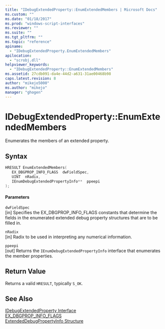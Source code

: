 ```yaml
---
title: "IDebugExtendedProperty::EnumExtendedMembers | Microsoft Docs"
ms.custom: ""
ms.date: "01/18/2017"
ms.prod: "windows-script-interfaces"
ms.reviewer: ""
ms.suite: ""
ms.tgt_pltfrm: ""
ms.topic: "reference"
apiname: 
  - "IDebugExtendedProperty.EnumExtendedMembers"
apilocation: 
  - "scrobj.dll"
helpviewer_keywords: 
  - "IDebugExtendedProperty::EnumExtendedMembers"
ms.assetid: 27cdb091-da4e-44d2-a631-31ae00468b98
caps.latest.revision: 8
author: "mikejo5000"
ms.author: "mikejo"
manager: "ghogen"
---
```

# IDebugExtendedProperty::EnumExtendedMembers
Enumerates the members of an extended property.  
  
## Syntax  
  
```cpp
HRESULT EnumExtendedMembers(  
   EX_DBGPROP_INFO_FLAGS  dwFieldSpec,  
   UINT  nRadix,  
   IEnumDebugExtendedPropertyInfo**  ppeepi  
);  
```  
  
#### Parameters  
 `dwFieldSpec`  
 [in] Specifies the EX_DBGPROP_INFO_FLAGS constants that determine the fields in the enumerated extended debug property structures that are to be filled in.  
  
 `nRadix`  
 [in] Radix to be used in interpreting any numerical information.  
  
 `ppeepi`  
 [out] Returns the `IEnumDebugExtendedPropertyInfo` interface that enumerates the member properties.  
  
## Return Value  
 Returns a valid `HRESULT`, typically `S_OK`.  
  
## See Also  
 [IDebugExtendedProperty Interface](../../winscript/reference/idebugextendedproperty-interface.md)   
 [EX_DBGPROP_INFO_FLAGS](../../winscript/reference/ex-dbgprop-info-flags.md)   
 [ExtendedDebugPropertyInfo Structure](../../winscript/reference/extendeddebugpropertyinfo-structure.md)